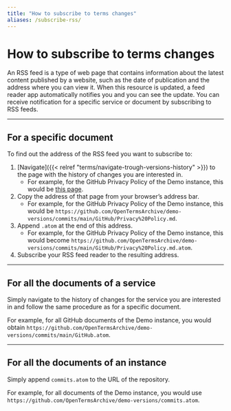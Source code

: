 ```yaml
---
title: "How to subscribe to terms changes"
aliases: /subscribe-rss/
---
```


# How to subscribe to terms changes

An RSS feed is a type of web page that contains information about the latest content published by a website, such as the date of publication and the address where you can view it. When this resource is updated, a feed reader app automatically notifies you and you can see the update. You can receive notification for a specific service or document by subscribing to RSS feeds.

- - -

## For a specific document

To find out the address of the RSS feed you want to subscribe to:

1. [Navigate]({{< relref "terms/navigate-trough-versions-history" >}}) to the page with the history of changes you are interested in.
    - For example, for the GitHub Privacy Policy of the Demo instance, this would be [this page](https://github.com/OpenTermsArchive/demo-versions/commits/main/GitHub/Privacy%20Policy.md).
2. Copy the address of that page from your browser’s address bar.
    - For example, for the GitHub Privacy Policy of the Demo instance, this would be `https://github.com/OpenTermsArchive/demo-versions/commits/main/GitHub/Privacy%20Policy.md`.
3. Append `.atom` at the end of this address.
    - For example, for the GitHub Privacy Policy of the Demo instance, this would become `https://github.com/OpenTermsArchive/demo-versions/commits/main/GitHub/Privacy%20Policy.md.atom`.
4. Subscribe your RSS feed reader to the resulting address.

- - -

## For all the documents of a service

Simply navigate to the history of changes for the service you are interested in and follow the same procedure as for a specific document.

For example, for all GitHub documents of the Demo instance, you would obtain `https://github.com/OpenTermsArchive/demo-versions/commits/main/GitHub.atom`.

- - -

## For all the documents of an instance

Simply append `commits.atom` to the URL of the repository.

For example, for all documents of the Demo instance, you would use `https://github.com/OpenTermsArchive/demo-versions/commits.atom`.

